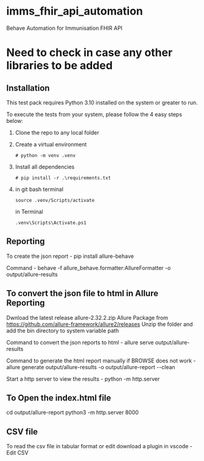 # imms_fhir_api_automation

Behave Automation for Immunisation FHIR API

# Need to check in case any other libraries to be added

## Installation

This test pack requires Python 3.10 installed on the system or greater to run.

To execute the tests from your system, please follow the 4 easy steps below:

1. Clone the repo to any local folder
2. Create a virtual environment

    ```console
    # python -m venv .venv
    ```

3. Install all dependencies

    ```console
    # pip install -r .\requirements.txt
    ```

4. in git bash terminal

    ```console
    source .venv/Scripts/activate
    ```

    in Terminal 
     ```console
    .venv\Scripts\Activate.ps1

    ```

Reporting
-----------------------------------------------------

To create the json report -
    pip install allure-behave

Command -
    behave -f allure_behave.formatter:AllureFormatter -o output/allure-results

To convert the json file to html in Allure Reporting
----------------------------------------------------

Dwnload the latest release allure-2.32.2.zip Allure Package from <https://github.com/allure-framework/allure2/releases>
Unzip the folder and add the bin directory to system variable path

Command to convert the json reports to html -
    allure serve output/allure-results

Command to generate the html report manually if BROWSE does not work -
allure generate output/allure-results -o output/allure-report --clean

Start a http server to view the results -
python -m http.server

To Open the index.html file
----------------------------------------------------

cd output/allure-report
python3 -m http.server 8000

CSV file
----------------------------------------------------

 To read the csv file in tabular format or edit download a plugin in vscode - Edit CSV
